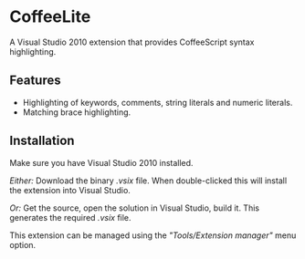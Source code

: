 CoffeeLite
==========

A Visual Studio 2010 extension that provides CoffeeScript syntax highlighting.

Features
--------
* Highlighting of keywords, comments, string literals and numeric literals.
* Matching brace highlighting.

Installation
------------
Make sure you have Visual Studio 2010 installed.

_Either:_
Download the binary _.vsix_ file. When double-clicked this will install the extension into
Visual Studio.

_Or:_
Get the source, open the solution in Visual Studio, build it. This generates the required
_.vsix_ file.

This extension can be managed using the _"Tools/Extension manager"_ menu option.